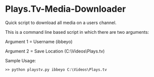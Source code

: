 # Plays.Tv-Media-Downloader

Quick script to download all media on a users channel.

This is a command line based script in which there are two arguments:
  
 Argument 1 = Username      (ibbeyo)
 
 Argument 2 = Save Location (C:\Videos\Plays.tv)

Sample Usage:

``` {.sourceCode .python}
>> python playstv.py ibbeyo C:\Videos\Plays.tv
